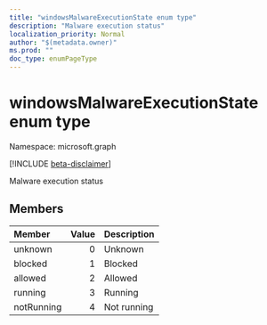 ```yaml
---
title: "windowsMalwareExecutionState enum type"
description: "Malware execution status"
localization_priority: Normal
author: "$(metadata.owner)"
ms.prod: ""
doc_type: enumPageType
---
```


# windowsMalwareExecutionState enum type

Namespace: microsoft.graph

[!INCLUDE [beta-disclaimer](../../includes/beta-disclaimer.md)]

Malware execution status

## Members

| Member     | Value | Description |
| :--------- | ----: | :---------- |
| unknown    | 0     | Unknown     |
| blocked    | 1     | Blocked     |
| allowed    | 2     | Allowed     |
| running    | 3     | Running     |
| notRunning | 4     | Not running |